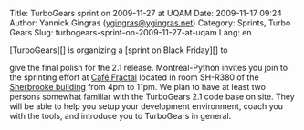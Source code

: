 Title: TurboGears sprint on 2009-11-27 at UQAM
Date: 2009-11-17 09:24
Author: Yannick Gingras (ygingras@ygingras.net)
Category: Sprints, Turbo Gears
Slug: turbogears-sprint-on-2009-11-27-at-uqam
Lang: en

<!--:en-->[TurboGears][] is organizing a [sprint on Black Friday][] to
give the final polish for the 2.1 release. Montréal-Python invites you
join to the sprinting effort at [Café Fractal][] located in room SH-R380
of the [Sherbrooke building][] from 4pm to 11pm. We plan to have at
least two persons somewhat familiar with the TurboGears 2.1 code base on
site. They will be able to help you setup your development environment,
coach you with the tools, and introduce you to TurboGears in general.

  [TurboGears]: http://turbogears.org/
  [sprint on Black Friday]: http://percious.com/blog/archives/134
  [Café Fractal]: http://www.vie-etudiante.uqam.ca/projetsetudiants/outils/associations/Pages/cafeetudiants.aspx
  [Sherbrooke building]: http://www.uqam.ca/campus/pavillons/sh.htm
